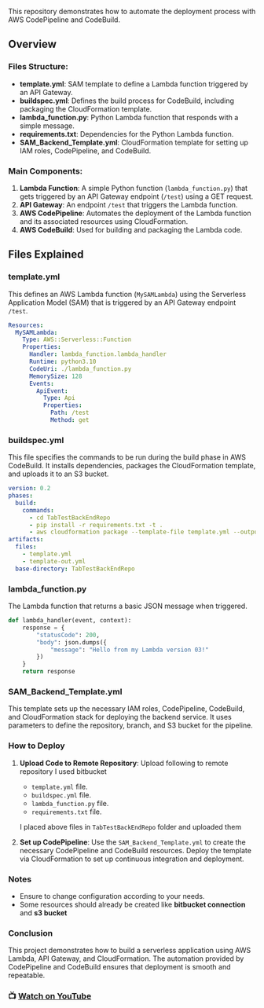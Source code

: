 This repository demonstrates how to automate the deployment process with AWS CodePipeline and CodeBuild.

## Overview

### Files Structure:

- **template.yml**: SAM template to define a Lambda function triggered by an API Gateway.
- **buildspec.yml**: Defines the build process for CodeBuild, including packaging the CloudFormation template.
- **lambda_function.py**: Python Lambda function that responds with a simple message.
- **requirements.txt**: Dependencies for the Python Lambda function.
- **SAM_Backend_Template.yml**: CloudFormation template for setting up IAM roles, CodePipeline, and CodeBuild.

### Main Components:

1. **Lambda Function**: A simple Python function (`lambda_function.py`) that gets triggered by an API Gateway endpoint (`/test`) using a GET request.
2. **API Gateway**: An endpoint `/test` that triggers the Lambda function.
3. **AWS CodePipeline**: Automates the deployment of the Lambda function and its associated resources using CloudFormation.
4. **AWS CodeBuild**: Used for building and packaging the Lambda code.

## Files Explained

### template.yml

This defines an AWS Lambda function (`MySAMLambda`) using the Serverless Application Model (SAM) that is triggered by an API Gateway endpoint `/test`.

```yaml
Resources:
  MySAMLambda:
    Type: AWS::Serverless::Function
    Properties:
      Handler: lambda_function.lambda_handler
      Runtime: python3.10
      CodeUri: ./lambda_function.py
      MemorySize: 128
      Events:
        ApiEvent:
          Type: Api
          Properties:
            Path: /test
            Method: get
```

### buildspec.yml

This file specifies the commands to be run during the build phase in AWS CodeBuild. It installs dependencies, packages the CloudFormation template, and uploads it to an S3 bucket.

```yaml
version: 0.2
phases:
  build:
    commands:
      - cd TabTestBackEndRepo
      - pip install -r requirements.txt -t .
      - aws cloudformation package --template-file template.yml --output-template-file template-out.yml --s3-bucket <your-s3-bucket>
artifacts:
  files:
    - template.yml
    - template-out.yml
  base-directory: TabTestBackEndRepo
```

### lambda_function.py

The Lambda function that returns a basic JSON message when triggered.

```python
def lambda_handler(event, context):
    response = {
        "statusCode": 200,
        "body": json.dumps({
            "message": "Hello from my Lambda version 03!"
        })
    }
    return response
```

### SAM_Backend_Template.yml

This template sets up the necessary IAM roles, CodePipeline, CodeBuild, and CloudFormation stack for deploying the backend service. It uses parameters to define the repository, branch, and S3 bucket for the pipeline.

### How to Deploy

1. **Upload Code to Remote Repository**:
   Upload following to remote repository I used bitbucket

   - `template.yml` file.
   - `buildspec.yml` file.
   - `lambda_function.py` file.
   - `requirements.txt` file.

   I placed above files in `TabTestBackEndRepo` folder and uploaded them

2. **Set up CodePipeline**:
   Use the `SAM_Backend_Template.yml` to create the necessary CodePipeline and CodeBuild resources.
   Deploy the template via CloudFormation to set up continuous integration and deployment.

### Notes

- Ensure to change configuration according to your needs.
- Some resources should already be created like **bitbucket connection** and **s3 bucket**

### Conclusion

This project demonstrates how to build a serverless application using AWS Lambda, API Gateway, and CloudFormation. The automation provided by CodePipeline and CodeBuild ensures that deployment is smooth and repeatable.

### 📺 [Watch on YouTube](https://www.youtube.com/watch?v=6SSLBfOZOtQ&t=548s)
